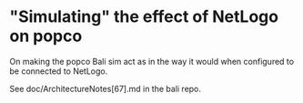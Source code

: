 "Simulating" the effect of NetLogo on popco
====

On making the popco Bali sim act as in the way it would when
configured to be connected to NetLogo.

See doc/ArchitectureNotes[67].md in the bali repo.
